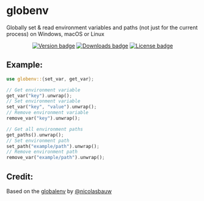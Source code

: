 # globenv
Globally set & read environment variables and paths (not just for the current process) on Windows, macOS or Linux

<div align='center'>
  <a href="https://crates.io/crates/globenv"><img alt='Version badge' src='https://img.shields.io/crates/v/globenv.svg'></a>
  <a href="https://crates.io/crates/globenv"><img alt='Downloads badge' src='https://img.shields.io/crates/d/globenv.svg'></a>
  <a href="https://crates.io/crates/globenv"><img alt='License badge' src='https://img.shields.io/crates/l/globenv.svg'></a>
</div>

## Example:
```rust
use globenv::{set_var, get_var};

// Get environment variable
get_var("key").unwrap();
// Set environment variable
set_var("key", "value").unwrap();
// Remove environment variable
remove_var("key").unwrap();

// Get all environment paths
get_paths().unwrap();
// Set environment path
set_path("example/path").unwrap();
// Remove environment path
remove_var("example/path").unwrap();
```

## Credit:
Based on the [globalenv](https://github.com/nicolasbauw/globalenv) by [@nicolasbauw](https://github.com/nicolasbauw)
